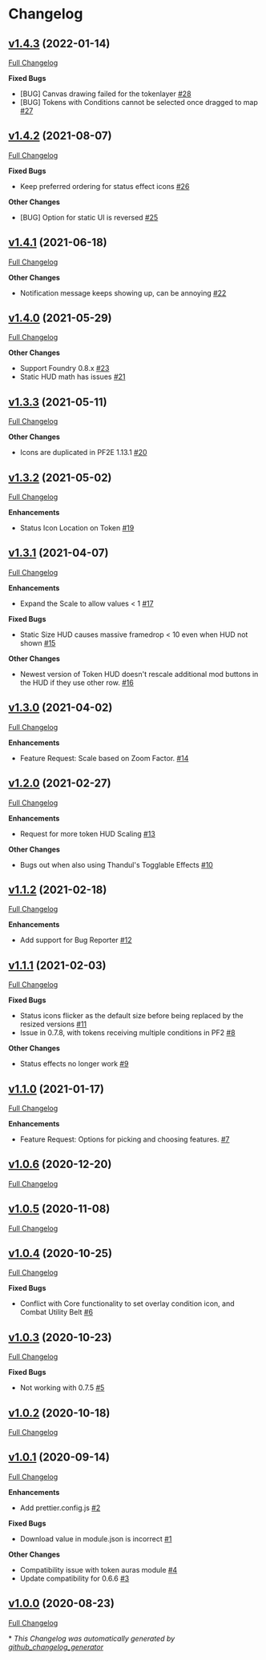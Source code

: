 # Changelog

## [v1.4.3](https://github.com/illandril/FoundryVTT-token-hud-scale/tree/v1.4.3) (2022-01-14)

[Full Changelog](https://github.com/illandril/FoundryVTT-token-hud-scale/compare/v1.4.2...v1.4.3)

**Fixed&nbsp;Bugs**

- \[BUG\] Canvas drawing failed for the tokenlayer [\#28](https://github.com/illandril/FoundryVTT-token-hud-scale/issues/28)
- \[BUG\] Tokens with Conditions cannot be selected once dragged to map [\#27](https://github.com/illandril/FoundryVTT-token-hud-scale/issues/27)

## [v1.4.2](https://github.com/illandril/FoundryVTT-token-hud-scale/tree/v1.4.2) (2021-08-07)

[Full Changelog](https://github.com/illandril/FoundryVTT-token-hud-scale/compare/v1.4.1...v1.4.2)

**Fixed&nbsp;Bugs**

- Keep preferred ordering for status effect icons [\#26](https://github.com/illandril/FoundryVTT-token-hud-scale/issues/26)

**Other&nbsp;Changes**

- \[BUG\] Option for static UI is reversed [\#25](https://github.com/illandril/FoundryVTT-token-hud-scale/issues/25)

## [v1.4.1](https://github.com/illandril/FoundryVTT-token-hud-scale/tree/v1.4.1) (2021-06-18)

[Full Changelog](https://github.com/illandril/FoundryVTT-token-hud-scale/compare/v1.4.0...v1.4.1)

**Other&nbsp;Changes**

- Notification message keeps showing up, can be annoying [\#22](https://github.com/illandril/FoundryVTT-token-hud-scale/issues/22)

## [v1.4.0](https://github.com/illandril/FoundryVTT-token-hud-scale/tree/v1.4.0) (2021-05-29)

[Full Changelog](https://github.com/illandril/FoundryVTT-token-hud-scale/compare/v1.3.3...v1.4.0)

**Other&nbsp;Changes**

- Support Foundry 0.8.x [\#23](https://github.com/illandril/FoundryVTT-token-hud-scale/issues/23)
- Static HUD math has issues [\#21](https://github.com/illandril/FoundryVTT-token-hud-scale/issues/21)

## [v1.3.3](https://github.com/illandril/FoundryVTT-token-hud-scale/tree/v1.3.3) (2021-05-11)

[Full Changelog](https://github.com/illandril/FoundryVTT-token-hud-scale/compare/v1.3.2...v1.3.3)

**Other&nbsp;Changes**

- Icons are duplicated in PF2E 1.13.1 [\#20](https://github.com/illandril/FoundryVTT-token-hud-scale/issues/20)

## [v1.3.2](https://github.com/illandril/FoundryVTT-token-hud-scale/tree/v1.3.2) (2021-05-02)

[Full Changelog](https://github.com/illandril/FoundryVTT-token-hud-scale/compare/v1.3.1...v1.3.2)

**Enhancements**

- Status Icon Location on Token [\#19](https://github.com/illandril/FoundryVTT-token-hud-scale/issues/19)

## [v1.3.1](https://github.com/illandril/FoundryVTT-token-hud-scale/tree/v1.3.1) (2021-04-07)

[Full Changelog](https://github.com/illandril/FoundryVTT-token-hud-scale/compare/v1.3.0...v1.3.1)

**Enhancements**

- Expand the Scale to allow values \< 1 [\#17](https://github.com/illandril/FoundryVTT-token-hud-scale/issues/17)

**Fixed&nbsp;Bugs**

- Static Size HUD causes massive framedrop \< 10 even when HUD not shown [\#15](https://github.com/illandril/FoundryVTT-token-hud-scale/issues/15)

**Other&nbsp;Changes**

- Newest version of Token HUD doesn't rescale additional mod buttons in the HUD if they use other row. [\#16](https://github.com/illandril/FoundryVTT-token-hud-scale/issues/16)

## [v1.3.0](https://github.com/illandril/FoundryVTT-token-hud-scale/tree/v1.3.0) (2021-04-02)

[Full Changelog](https://github.com/illandril/FoundryVTT-token-hud-scale/compare/v1.2.0...v1.3.0)

**Enhancements**

- Feature Request: Scale based on Zoom Factor.  [\#14](https://github.com/illandril/FoundryVTT-token-hud-scale/issues/14)

## [v1.2.0](https://github.com/illandril/FoundryVTT-token-hud-scale/tree/v1.2.0) (2021-02-27)

[Full Changelog](https://github.com/illandril/FoundryVTT-token-hud-scale/compare/v1.1.2...v1.2.0)

**Enhancements**

- Request for more token HUD Scaling [\#13](https://github.com/illandril/FoundryVTT-token-hud-scale/issues/13)

**Other&nbsp;Changes**

- Bugs out when also using Thandul's Togglable Effects [\#10](https://github.com/illandril/FoundryVTT-token-hud-scale/issues/10)

## [v1.1.2](https://github.com/illandril/FoundryVTT-token-hud-scale/tree/v1.1.2) (2021-02-18)

[Full Changelog](https://github.com/illandril/FoundryVTT-token-hud-scale/compare/v1.1.1...v1.1.2)

**Enhancements**

- Add support for Bug Reporter [\#12](https://github.com/illandril/FoundryVTT-token-hud-scale/issues/12)

## [v1.1.1](https://github.com/illandril/FoundryVTT-token-hud-scale/tree/v1.1.1) (2021-02-03)

[Full Changelog](https://github.com/illandril/FoundryVTT-token-hud-scale/compare/v1.1.0...v1.1.1)

**Fixed&nbsp;Bugs**

- Status icons flicker as the default size before being replaced by the resized versions [\#11](https://github.com/illandril/FoundryVTT-token-hud-scale/issues/11)
- Issue in 0.7.8, with tokens receiving multiple conditions in PF2 [\#8](https://github.com/illandril/FoundryVTT-token-hud-scale/issues/8)

**Other&nbsp;Changes**

- Status effects no longer work [\#9](https://github.com/illandril/FoundryVTT-token-hud-scale/issues/9)

## [v1.1.0](https://github.com/illandril/FoundryVTT-token-hud-scale/tree/v1.1.0) (2021-01-17)

[Full Changelog](https://github.com/illandril/FoundryVTT-token-hud-scale/compare/v1.0.6...v1.1.0)

**Enhancements**

- Feature Request: Options for picking and choosing features. [\#7](https://github.com/illandril/FoundryVTT-token-hud-scale/issues/7)

## [v1.0.6](https://github.com/illandril/FoundryVTT-token-hud-scale/tree/v1.0.6) (2020-12-20)

[Full Changelog](https://github.com/illandril/FoundryVTT-token-hud-scale/compare/v1.0.5...v1.0.6)

## [v1.0.5](https://github.com/illandril/FoundryVTT-token-hud-scale/tree/v1.0.5) (2020-11-08)

[Full Changelog](https://github.com/illandril/FoundryVTT-token-hud-scale/compare/v1.0.4...v1.0.5)

## [v1.0.4](https://github.com/illandril/FoundryVTT-token-hud-scale/tree/v1.0.4) (2020-10-25)

[Full Changelog](https://github.com/illandril/FoundryVTT-token-hud-scale/compare/v1.0.3...v1.0.4)

**Fixed&nbsp;Bugs**

- Conflict with Core functionality to set overlay condition icon, and Combat Utility Belt [\#6](https://github.com/illandril/FoundryVTT-token-hud-scale/issues/6)

## [v1.0.3](https://github.com/illandril/FoundryVTT-token-hud-scale/tree/v1.0.3) (2020-10-23)

[Full Changelog](https://github.com/illandril/FoundryVTT-token-hud-scale/compare/v1.0.2...v1.0.3)

**Fixed&nbsp;Bugs**

- Not working with 0.7.5 [\#5](https://github.com/illandril/FoundryVTT-token-hud-scale/issues/5)

## [v1.0.2](https://github.com/illandril/FoundryVTT-token-hud-scale/tree/v1.0.2) (2020-10-18)

[Full Changelog](https://github.com/illandril/FoundryVTT-token-hud-scale/compare/v1.0.1...v1.0.2)

## [v1.0.1](https://github.com/illandril/FoundryVTT-token-hud-scale/tree/v1.0.1) (2020-09-14)

[Full Changelog](https://github.com/illandril/FoundryVTT-token-hud-scale/compare/v1.0.0...v1.0.1)

**Enhancements**

- Add prettier.config.js [\#2](https://github.com/illandril/FoundryVTT-token-hud-scale/issues/2)

**Fixed&nbsp;Bugs**

- Download value in module.json is incorrect [\#1](https://github.com/illandril/FoundryVTT-token-hud-scale/issues/1)

**Other&nbsp;Changes**

- Compatibility issue with token auras module [\#4](https://github.com/illandril/FoundryVTT-token-hud-scale/issues/4)
- Update compatibility for 0.6.6 [\#3](https://github.com/illandril/FoundryVTT-token-hud-scale/issues/3)

## [v1.0.0](https://github.com/illandril/FoundryVTT-token-hud-scale/tree/v1.0.0) (2020-08-23)

[Full Changelog](https://github.com/illandril/FoundryVTT-token-hud-scale/compare/c8257fd694f221c700133d77b394380f0ac97fe3...v1.0.0)



\* *This Changelog was automatically generated by [github_changelog_generator](https://github.com/github-changelog-generator/github-changelog-generator)*
